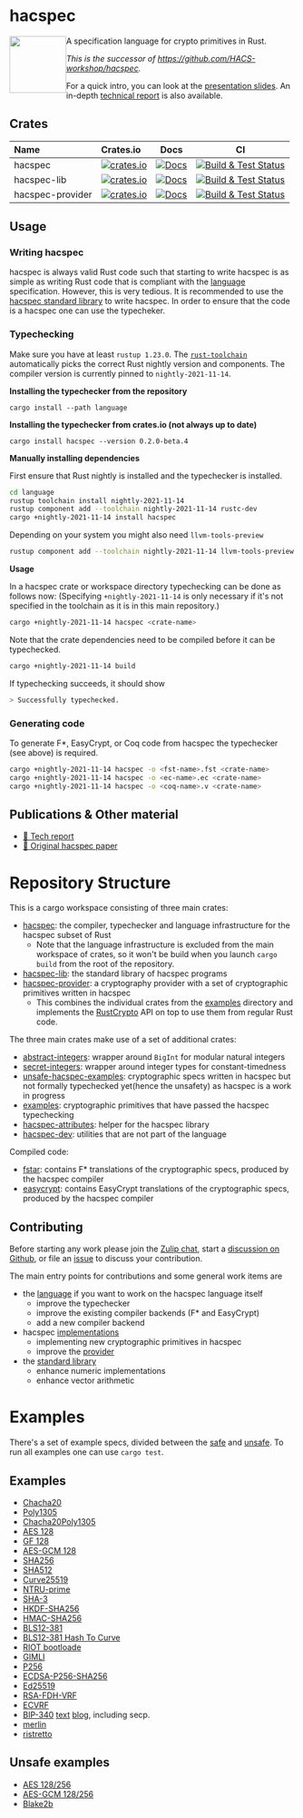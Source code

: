 # hacspec

<img src="https://raw.githubusercontent.com/hacspec/hacspec/master/img/mascot.png" width=100 style="float: left;"> A specification language for crypto primitives in Rust.

_This is the successor of https://github.com/HACS-workshop/hacspec._

For a quick intro, you can look at the [presentation slides](./presentation_slides.pdf). An in-depth
[technical report](https://hal.inria.fr/hal-03176482) is also available.

## Crates

| Name             | Crates.io                                                                 |                                                                 Docs                                                                  |                        CI                         |
| :--------------- | :------------------------------------------------------------------------ | :-----------------------------------------------------------------------------------------------------------------------------------: | :-----------------------------------------------: |
| hacspec          | [![crates.io][crate-hacspec]](https://crates.io/crates/hacspec)           |                           [![Docs](https://img.shields.io/badge/docs-master-blue.svg?logo=rust)](language/)                           | [![Build & Test Status][build-image]][build-link] |
| hacspec-lib      | [![crates.io][crate-lib]](https://crates.io/crates/hacspec-lib)           |   [![Docs](https://img.shields.io/badge/docs-master-blue.svg?logo=rust)](https://hacspec.github.io/hacspec/hacspec_lib/index.html)    | [![Build & Test Status][build-image]][build-link] |
| hacspec-provider | [![crates.io][crate-provider]](https://crates.io/crates/hacspec-provider) | [![Docs](https://img.shields.io/badge/docs-master-blue.svg?logo=rust)](https://hacspec.github.io/hacspec/hacspec_provider/index.html) | [![Build & Test Status][build-image]][build-link] |

## Usage

### Writing hacspec

hacspec is always valid Rust code such that starting to write hacspec is as simple as writing Rust code that is compliant with the [language](Language.md) specification.
However, this is very tedious.
It is recommended to use the [hacspec standard library](https://crates.io/crates/hacspec-lib) to write hacspec.
In order to ensure that the code is a hacspec one can use the typecheker.

### Typechecking

Make sure you have at least `rustup 1.23.0`.
The [`rust-toolchain`](./language/rust-toolchain) automatically picks the correct Rust nightly version and components.
The compiler version is currently pinned to `nightly-2021-11-14`.

**Installing the typechecker from the repository**
```
cargo install --path language
```

**Installing the typechecker from crates.io (not always up to date)**
```
cargo install hacspec --version 0.2.0-beta.4
```

**Manually installing dependencies**

First ensure that Rust nightly is installed and the typechecker is installed.

```bash
cd language
rustup toolchain install nightly-2021-11-14
rustup component add --toolchain nightly-2021-11-14 rustc-dev
cargo +nightly-2021-11-14 install hacspec
```

Depending on your system you might also need `llvm-tools-preview`

```bash
rustup component add --toolchain nightly-2021-11-14 llvm-tools-preview
```

**Usage**

In a hacspec crate or workspace directory typechecking can be done as follows now:
(Specifying `+nightly-2021-11-14` is only necessary if it's not specified in the toolchain as it is in this main repository.)

```bash
cargo +nightly-2021-11-14 hacspec <crate-name>
```

Note that the crate dependencies need to be compiled before it can be typechecked.

```bash
cargo +nightly-2021-11-14 build
```

If typechecking succeeds, it should show

```bash
> Successfully typechecked.
```

### Generating code

To generate F\*, EasyCrypt, or Coq code from hacspec the typechecker (see above) is required.

```bash
cargo +nightly-2021-11-14 hacspec -o <fst-name>.fst <crate-name>
cargo +nightly-2021-11-14 hacspec -o <ec-name>.ec <crate-name>
cargo +nightly-2021-11-14 hacspec -o <coq-name>.v <crate-name>
```

## Publications & Other material

* [📕 Tech report](https://hal.inria.fr/hal-03176482)
* [📕 Original hacspec paper](https://www.franziskuskiefer.de/publications/hacspec-ssr18-paper.pdf)

# Repository Structure

This is a cargo workspace consisting of three main crates:

- [hacspec](https://github.com/hacspec/hacspec/blob/master/language/): the compiler, typechecker and language infrastructure for the hacspec subset of Rust
  - Note that the language infrastructure is excluded from the main workspace of crates, so it won't be build when you launch `cargo build` from the root of the repository.
- [hacspec-lib](https://github.com/hacspec/hacspec/blob/master/lib/): the standard library of hacspec programs
- [hacspec-provider](https://github.com/hacspec/hacspec/blob/master/provider/): a cryptography provider with a set of cryptographic primitives written in hacspec
  - This combines the individual crates from the [examples](https://github.com/hacspec/hacspec/blob/master/examples/) directory and implements the [RustCrypto](https://github.com/RustCrypto/traits) API on top to use them from regular Rust code.

The three main crates make use of a set of additional crates:

- [abstract-integers](https://github.com/hacspec/hacspec/blob/master/utils/abstract-integers/): wrapper around `BigInt` for modular natural integers
- [secret-integers](https://github.com/hacspec/hacspec/blob/master/utils/secret-integers/): wrapper around integer types for constant-timedness
- [unsafe-hacspec-examples](https://github.com/hacspec/hacspec/blob/master/examples-unsafe/): cryptographic specs written in hacspec but not formally typechecked yet(hence the unsafety) as hacspec is a work in progress
- [examples](https://github.com/hacspec/hacspec/blob/master/examples/): cryptographic primitives that have passed the hacspec typechecking
- [hacspec-attributes](https://github.com/hacspec/hacspec/blob/master/utils/attributes): helper for the hacspec library
- [hacspec-dev](https://github.com/hacspec/hacspec/blob/master/utils/dev/): utilities that are not part of the language

Compiled code:

- [fstar](https://github.com/hacspec/hacspec/blob/master/fstar/): contains F\* translations of the cryptographic specs, produced by the hacspec compiler
- [easycrypt](https://github.com/hacspec/hacspec/blob/master/easycrypt/): contains EasyCrypt translations of the cryptographic specs, produced by the hacspec compiler

## Contributing

Before starting any work please join the [Zulip chat][chat-link], start a [discussion on Github](https://github.com/hacspec/hacspec/discussions), or file an [issue](https://github.com/hacspec/hacspec/issues) to discuss your contribution.

The main entry points for contributions and some general work items are

- the [language](https://github.com/hacspec/hacspec/blob/master/language/) if you want to work on the hacspec language itself
  - improve the typechecker
  - improve the existing compiler backends (F\* and EasyCrypt)
  - add a new compiler backend
- hacspec [implementations](https://github.com/hacspec/hacspec/blob/master/examples/)
  - implementing new cryptographic primitives in hacspec
  - improve the [provider](https://github.com/hacspec/hacspec/blob/master/provider/)
- the [standard library](https://github.com/hacspec/hacspec/blob/master/lib/)
  - enhance numeric implementations
  - enhance vector arithmetic

# Examples

There's a set of example specs, divided between the [safe](https://github.com/hacspec/hacspec/blob/master/examples/) and [unsafe](https://github.com/hacspec/hacspec/blob/master/examples-unsafe). To run all examples one can use `cargo test`.

## Examples

- [Chacha20](https://github.com/hacspec/hacspec/blob/master/examples/chacha20/src/chacha20.rs)
- [Poly1305](https://github.com/hacspec/hacspec/blob/master/examples/poly1305/src/poly1305.rs)
- [Chacha20Poly1305](https://github.com/hacspec/hacspec/blob/master/examples/chacha20poly1305/src/chacha20poly1305.rs)
- [AES 128](https://github.com/hacspec/hacspec/blob/master/examples/aes/src/aes.rs)
- [GF 128](https://github.com/hacspec/hacspec/blob/master/examples/gf128/src/gf128.rs)
- [AES-GCM 128](https://github.com/hacspec/hacspec/blob/master/examples/aes128-gcm/src/aes128-gcm.rs)
- [SHA256](https://github.com/hacspec/hacspec/blob/master/examples/sha256/src/sha256.rs)
- [SHA512](https://github.com/hacspec/hacspec/blob/master/examples/sha512/src/sha512.rs)
- [Curve25519](https://github.com/hacspec/hacspec/blob/master/examples/curve25519/src/curve25519.rs)
- [NTRU-prime](https://github.com/hacspec/hacspec/blob/master/examples/hacspec-ntru-prime/src/ntru-prime.rs)
- [SHA-3](https://github.com/hacspec/hacspec/blob/master/examples/sha3/src/sha3.rs)
- [HKDF-SHA256](https://github.com/hacspec/hacspec/blob/master/examples/hkdf/src/hkdf.rs)
- [HMAC-SHA256](https://github.com/hacspec/hacspec/blob/master/examples/hmac/src/hmac.rs)
- [BLS12-381](https://github.com/hacspec/hacspec/blob/master/examples/bls12-381/src/bls12-381.rs)
- [BLS12-381 Hash To Curve](https://github.com/hacspec/hacspec/blob/master/examples/bls12-381-hash/src/bls12-381-hash.rs)
- [RIOT bootloade](https://github.com/hacspec/hacspec/blob/master/examples/riot-bootloader/src/lib.rs)
- [GIMLI](https://github.com/hacspec/hacspec/blob/master/examples/gimli/src/gimli.rs)
- [P256](https://github.com/hacspec/hacspec/blob/master/examples/p256/src/p256.rs)
- [ECDSA-P256-SHA256](https://github.com/hacspec/hacspec/blob/master/examples/ecdsa-p256-sha256/src/ecdsa.rs)
- [Ed25519](https://github.com/hacspec/hacspec/blob/master/examples/ed25519/src/ed25519.rs)
- [RSA-FDH-VRF](https://github.com/hacspec/hacspec/blob/master/examples/rsa-fdh-vrf/src/rsa-fdh-vrf.rs)
- [ECVRF](https://github.com/hacspec/hacspec/blob/master/examples/rsa-fdh-vrf/src/edwards25519-ecvrf.rs)
- [BIP-340](https://github.com/hacspec/hacspec/blob/master/examples/bip-340/src/bip-340.rs) [text](https://github.com/bitcoin/bips/blob/master/bip-0340.mediawiki) [blog](https://blog.blockstream.com/half-aggregation-of-bip-340-signatures/), including secp.
- [merlin](https://github.com/hacspec/hacspec/blob/master/examples/merlin)
- [ristretto](https://github.com/hacspec/hacspec/blob/master/examples/ristretto)

## Unsafe examples

- [AES 128/256](https://github.com/hacspec/hacspec/blob/master/examples-unsafe/src/aes_gcm/aes.rs)
- [AES-GCM 128/256](https://github.com/hacspec/hacspec/blob/master/examples-unsafe/src/aes_gcm/aesgcm.rs)
- [Blake2b](https://github.com/hacspec/hacspec/blob/master/examples-unsafe/src/blake2/blake2b.rs)

[//]: # "badges"
[crate-outdated-image]: https://img.shields.io/badge/crate-outdated-red.svg?logo=rust
[crate-hacspec]: https://img.shields.io/crates/v/hacspec.svg?logo=rust
[crate-lib]: https://img.shields.io/crates/v/hacspec-lib.svg?logo=rust
[crate-provider]: https://img.shields.io/crates/v/hacspec-provider.svg?logo=rust
[docs-master-image]: https://img.shields.io/badge/docs-master-blue.svg?logo=rust
[docs-master-link]: https://hacspec.github.io/hacspec/hacspec_lib/index.html
[docs-image]: https://docs.rs/hacspec/badge.svg?logo=rust
[docs-link]: https://docs.rs/hacspec/
[license-image]: https://img.shields.io/badge/license-Apache2.0/MIT-blue.svg
[build-image]: https://github.com/hacspec/hacspec/workflows/Build%20&%20Test/badge.svg?branch=master&event=push
[build-link]: https://github.com/hacspec/hacspec/actions?query=workflow%3A%22Build+%26+Test%22
[deploy-docs-image]: https://github.com/hacspec/hacspec/workflows/Deploy%20Docs/badge.svg?branch=master&event=push
[deploy-docs-link]: https://github.com/hacspec/hacspec/actions?query=workflow%3A%22Deploy+Docs%22
[chat-image]: https://img.shields.io/badge/zulip-join_chat-blue.svg?style=social&logo=zulip&color=fedcba
[chat-link]: https://hacspec.zulipchat.com
